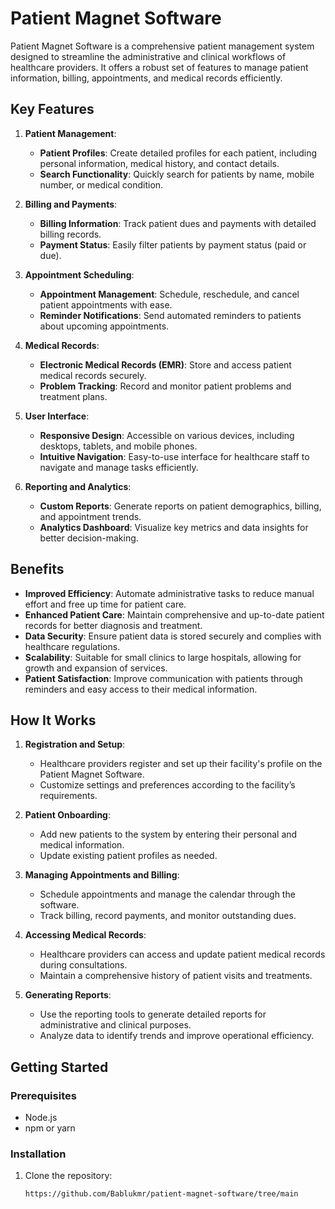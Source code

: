 # Patient Magnet Software

Patient Magnet Software is a comprehensive patient management system designed to streamline the administrative and clinical workflows of healthcare providers. It offers a robust set of features to manage patient information, billing, appointments, and medical records efficiently.

## Key Features


1. **Patient Management**:
   - **Patient Profiles**: Create detailed profiles for each patient, including personal information, medical history, and contact details.
   - **Search Functionality**: Quickly search for patients by name, mobile number, or medical condition.

2. **Billing and Payments**:
   - **Billing Information**: Track patient dues and payments with detailed billing records.
   - **Payment Status**: Easily filter patients by payment status (paid or due).

3. **Appointment Scheduling**:
   - **Appointment Management**: Schedule, reschedule, and cancel patient appointments with ease.
   - **Reminder Notifications**: Send automated reminders to patients about upcoming appointments.

4. **Medical Records**:
   - **Electronic Medical Records (EMR)**: Store and access patient medical records securely.
   - **Problem Tracking**: Record and monitor patient problems and treatment plans.

5. **User Interface**:
   - **Responsive Design**: Accessible on various devices, including desktops, tablets, and mobile phones.
   - **Intuitive Navigation**: Easy-to-use interface for healthcare staff to navigate and manage tasks efficiently.

6. **Reporting and Analytics**:
   - **Custom Reports**: Generate reports on patient demographics, billing, and appointment trends.
   - **Analytics Dashboard**: Visualize key metrics and data insights for better decision-making.

## Benefits

- **Improved Efficiency**: Automate administrative tasks to reduce manual effort and free up time for patient care.
- **Enhanced Patient Care**: Maintain comprehensive and up-to-date patient records for better diagnosis and treatment.
- **Data Security**: Ensure patient data is stored securely and complies with healthcare regulations.
- **Scalability**: Suitable for small clinics to large hospitals, allowing for growth and expansion of services.
- **Patient Satisfaction**: Improve communication with patients through reminders and easy access to their medical information.

## How It Works

1. **Registration and Setup**:
   - Healthcare providers register and set up their facility's profile on the Patient Magnet Software.
   - Customize settings and preferences according to the facility’s requirements.

2. **Patient Onboarding**:
   - Add new patients to the system by entering their personal and medical information.
   - Update existing patient profiles as needed.

3. **Managing Appointments and Billing**:
   - Schedule appointments and manage the calendar through the software.
   - Track billing, record payments, and monitor outstanding dues.

4. **Accessing Medical Records**:
   - Healthcare providers can access and update patient medical records during consultations.
   - Maintain a comprehensive history of patient visits and treatments.

5. **Generating Reports**:
   - Use the reporting tools to generate detailed reports for administrative and clinical purposes.
   - Analyze data to identify trends and improve operational efficiency.

## Getting Started

### Prerequisites

- Node.js
- npm or yarn

### Installation

1. Clone the repository:
   ```sh
   https://github.com/Bablukmr/patient-magnet-software/tree/main
